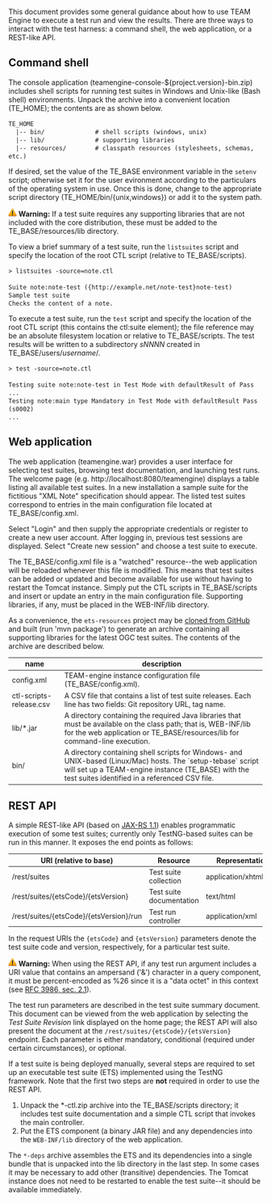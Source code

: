 This document provides some general guidance about how to use TEAM
Engine to execute a test run and view the results. There are three ways
to interact with the test harness: a command shell, the web application,
or a REST-like API.

Command shell
-------------

The console application (teamengine-console-\${project.version}-bin.zip)
includes shell scripts for running test suites in Windows and Unix-like
(Bash shell) environments. Unpack the archive into a convenient location
(TE\_HOME); the contents are as shown below.

    TE_HOME
      |-- bin/              # shell scripts (windows, unix)
      |-- lib/              # supporting libraries
      |-- resources/        # classpath resources (stylesheets, schemas, etc.)
        

If desired, set the value of the TE\_BASE environment variable in the
`setenv` script; otherwise set it for the user evironment according to
the particulars of the operating system in use. Once this is done,
change to the appropriate script directory (TE\_HOME/bin/{unix,windows})
or add it to the system path.

![warning](./images/warn-16px.png) **Warning:** If a test suite requires any
supporting libraries that are not included with the core distribution,
these must be added to the TE\_BASE/resources/lib directory.

To view a brief summary of a test suite, run the `listsuites` script and
specify the location of the root CTL script (relative to
TE\_BASE/scripts).

    > listsuites -source=note.ctl

    Suite note:note-test ({http://example.net/note-test}note-test)
    Sample test suite
    Checks the content of a note.

To execute a test suite, run the `test` script and specify the location
of the root CTL script (this contains the ctl:suite element); the file
reference may be an absolute filesystem location or relative to
TE\_BASE/scripts. The test results will be written to a subdirectory
*sNNNN* created in TE\_BASE/users/*username*/.

    > test -source=note.ctl

    Testing suite note:note-test in Test Mode with defaultResult of Pass ...
    Testing note:main type Mandatory in Test Mode with defaultResult Pass (s0002)
    ...

Web application
---------------

The web application (teamengine.war) provides a user interface for
selecting test suites, browsing test documentation, and launching test
runs. The welcome page (e.g. http://localhost:8080/teamengine) displays
a table listing all available test suites. In a new installation a
sample suite for the fictitious "XML Note" specification should appear.
The listed test suites correspond to entries in the main configuration
file located at TE\_BASE/config.xml.

Select "Login" and then supply the appropriate credentials or register
to create a new user account. After logging in, previous test sessions
are displayed. Select "Create new session" and choose a test suite to
execute.

The TE\_BASE/config.xml file is a "watched" resource--the web
application will be reloaded whenever this file is modified. This means
that test suites can be added or updated and become available for use
without having to restart the Tomcat instance. Simply put the CTL
scripts in TE\_BASE/scripts and insert or update an entry in the main
configuration file. Supporting libraries, if any, must be placed in the
WEB-INF/lib directory.

As a convenience, the `ets-resources` project may be [cloned from
GitHub](https://github.com/opengeospatial/ets-resources) and built (run
'mvn package') to generate an archive containing all supporting
libraries for the latest OGC test suites. The contents of the archive
are described below.

name | description
--- | --- 
config.xml | TEAM-engine instance configuration file (TE\_BASE/config.xml).
ctl-scripts-release.csv | A CSV file that contains a list of test suite releases. Each line has two fields: Git repository URL, tag name.
lib/*.jar | A directory containing the required Java libraries that must be available on the class path; that is, WEB-INF/lib for the web application or TE\_BASE/resources/lib for command-line execution.
bin/ | A directory containing shell scripts for Windows- and UNIX-based (Linux/Mac) hosts. The \`setup-tebase\` script will set up a TEAM-engine instance (TE\_BASE) with the test suites identified in a referenced CSV file.

REST API
--------

A simple REST-like API (based on [JAX-RS
1.1](http://jcp.org/en/jsr/detail?id=311)) enables programmatic
execution of some test suites; currently only TestNG-based suites can be
run in this manner. It exposes the end points as follows:

URI (relative to base) | Resource | Representation
--- | --- | ---
/rest/suites | Test suite collection |  application/xhtml+xml
/rest/suites/{etsCode}/{etsVersion} | Test suite documentation | text/html
/rest/suites/{etsCode}/{etsVersion}/run | Test run controller | application/xml


In the request URIs the `{etsCode}` and `{etsVersion}` parameters denote the
test suite code and version, respectively, for a particular test suite.


![warning](./images/warn-16px.png) **Warning:** When using the REST API, if any
test run argument includes a URI value that contains an ampersand ('&')
character in a query component, it must be percent-encoded as %26 since
it is a "data octet" in this context (see [RFC 3986, sec.
2.1](http://tools.ietf.org/html/rfc3986#section-2.1)).

The test run parameters are described in the test suite summary
document. This document can be viewed from the web application by
selecting the *Test Suite Revision* link displayed on the home page; the
REST API will also present the document at the
`/rest/suites/{etsCode}/{etsVersion}` endpoint. Each parameter is either
mandatory, conditional (required under certain circumstances), or
optional.

If a test suite is being deployed manually, several steps are required
to set up an executable test suite (ETS) implemented using the TestNG
framework. Note that the first two steps are **not** required in order
to use the REST API.

1.  Unpack the \*-ctl.zip archive into the TE\_BASE/scripts directory;
    it includes test suite documentation and a simple CTL script that
    invokes the main controller.
2.  Put the ETS component (a binary JAR file) and any dependencies into
    the `WEB-INF/lib` directory of the web application.

The `*-deps` archive assembles the ETS and its dependencies into a
single bundle that is unpacked into the lib directory in the last step.
In some cases it may be necessary to add other (transitive)
dependencies. The Tomcat instance does not need to be restarted to
enable the test suite--it should be available immediately.
